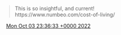 > This is so insightful, and current\!  
> https://www\.numbeo\.com/cost\-of\-living/

<img src="../../media/tweet.ico" width="12" /> [Mon Oct 03 23:36:33 +0000 2022](https://twitter.com/DromerDenker/status/1577080192954404865)